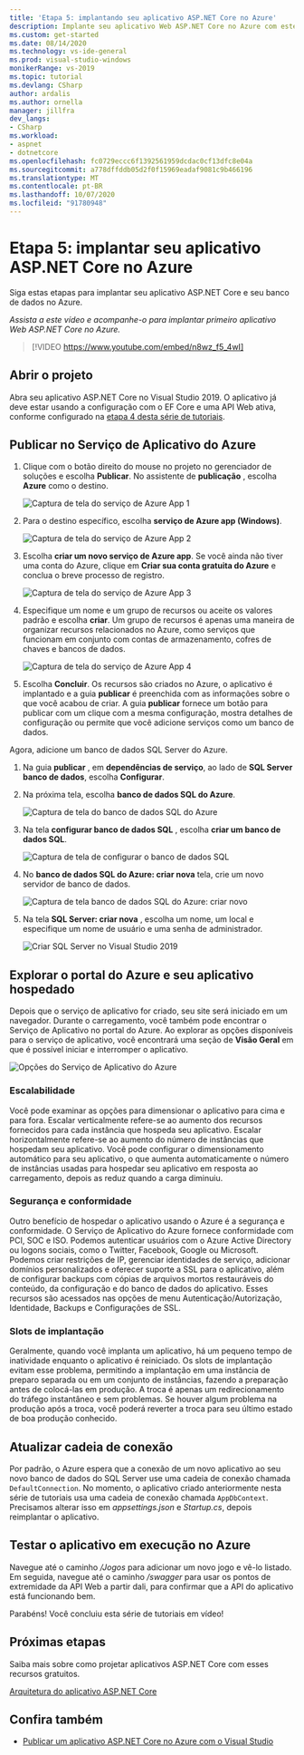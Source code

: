 ```yaml
---
title: 'Etapa 5: implantando seu aplicativo ASP.NET Core no Azure'
description: Implante seu aplicativo Web ASP.NET Core no Azure com este tutorial em vídeo e instruções passo a passo.
ms.custom: get-started
ms.date: 08/14/2020
ms.technology: vs-ide-general
ms.prod: visual-studio-windows
monikerRange: vs-2019
ms.topic: tutorial
ms.devlang: CSharp
author: ardalis
ms.author: ornella
manager: jillfra
dev_langs:
- CSharp
ms.workload:
- aspnet
- dotnetcore
ms.openlocfilehash: fc0729eccc6f1392561959dcdac0cf13dfc8e04a
ms.sourcegitcommit: a778dffddb05d2f0f15969eadaf9081c9b466196
ms.translationtype: MT
ms.contentlocale: pt-BR
ms.lasthandoff: 10/07/2020
ms.locfileid: "91780948"
---
```

# <a name="step-5-deploy-your-aspnet-core-app-to-azure"></a>Etapa 5: implantar seu aplicativo ASP.NET Core no Azure

Siga estas etapas para implantar seu aplicativo ASP.NET Core e seu banco de dados no Azure.

_Assista a este vídeo e acompanhe-o para implantar primeiro aplicativo Web ASP.NET Core no Azure._

> [!VIDEO https://www.youtube.com/embed/n8wz_f5_4wI]

## <a name="open-your-project"></a>Abrir o projeto

Abra seu aplicativo ASP.NET Core no Visual Studio 2019. O aplicativo já deve estar usando a configuração com o EF Core e uma API Web ativa, conforme configurado na [etapa 4 desta série de tutoriais](tutorial-aspnet-core-ef-step-04.md).

## <a name="publish-to-azure-app-service"></a>Publicar no Serviço de Aplicativo do Azure

1. Clique com o botão direito do mouse no projeto no gerenciador de soluções e escolha **Publicar**. No assistente de **publicação** , escolha **Azure** como o destino.

   ![Captura de tela do serviço de Azure App 1](media/vs-2019/app-service-screen-1.png)

1. Para o destino específico, escolha **serviço de Azure app (Windows)**.

   ![Captura de tela do serviço de Azure App 2](media/vs-2019/app-service-screen-2.png)

1. Escolha **criar um novo serviço de Azure app**. Se você ainda não tiver uma conta do Azure, clique em **Criar sua conta gratuita do Azure** e conclua o breve processo de registro.

   ![Captura de tela do serviço de Azure App 3](media/vs-2019/app-service-screen-3.png)

1. Especifique um nome e um grupo de recursos ou aceite os valores padrão e escolha **criar**. Um grupo de recursos é apenas uma maneira de organizar recursos relacionados no Azure, como serviços que funcionam em conjunto com contas de armazenamento, cofres de chaves e bancos de dados.

   ![Captura de tela do serviço de Azure App 4](media/vs-2019/app-service-screen-4.png)

1. Escolha **Concluir**. Os recursos são criados no Azure, o aplicativo é implantado e a guia **publicar** é preenchida com as informações sobre o que você acabou de criar. A guia **publicar** fornece um botão para publicar com um clique com a mesma configuração, mostra detalhes de configuração ou permite que você adicione serviços como um banco de dados.

Agora, adicione um banco de dados SQL Server do Azure.

1. Na guia **publicar** , em **dependências de serviço**, ao lado de **SQL Server banco de dados**, escolha **Configurar**.

1. Na próxima tela, escolha **banco de dados SQL do Azure**.

   ![Captura de tela do banco de dados SQL do Azure](media/vs-2019/app-service-azure-sql-db.png)

1. Na tela **configurar banco de dados SQL** , escolha **criar um banco de dados SQL**.

   ![Captura de tela de configurar o banco de dados SQL](media/vs-2019/app-service-azure-sql-db-2.png)

1. No **banco de dados SQL do Azure: criar nova** tela, crie um novo servidor de banco de dados.

   ![Captura de tela banco de dados SQL do Azure: criar novo](media/vs-2019/app-service-azure-sql-db-3.png)

1. Na tela **SQL Server: criar nova** , escolha um nome, um local e especifique um nome de usuário e uma senha de administrador.

   ![Criar SQL Server no Visual Studio 2019](media/vs-2019/app-service-azure-sql-db-overlayed.png)

## <a name="exploring-the-azure-portal-and-your-hosted-app"></a>Explorar o portal do Azure e seu aplicativo hospedado

Depois que o serviço de aplicativo for criado, seu site será iniciado em um navegador. Durante o carregamento, você também pode encontrar o Serviço de Aplicativo no portal do Azure. Ao explorar as opções disponíveis para o serviço de aplicativo, você encontrará uma seção de **Visão Geral** em que é possível iniciar e interromper o aplicativo.

![Opções do Serviço de Aplicativo do Azure](media/vs-2019/vs2019-azure-app-service-menu-options.png)

### <a name="scalability"></a>Escalabilidade

Você pode examinar as opções para dimensionar o aplicativo para cima e para fora. Escalar verticalmente refere-se ao aumento dos recursos fornecidos para cada instância que hospeda seu aplicativo. Escalar horizontalmente refere-se ao aumento do número de instâncias que hospedam seu aplicativo. Você pode configurar o dimensionamento automático para seu aplicativo, o que aumenta automaticamente o número de instâncias usadas para hospedar seu aplicativo em resposta ao carregamento, depois as reduz quando a carga diminuiu.

### <a name="security-and-compliance"></a>Segurança e conformidade

Outro benefício de hospedar o aplicativo usando o Azure é a segurança e conformidade. O Serviço de Aplicativo do Azure fornece conformidade com PCI, SOC e ISO. Podemos autenticar usuários com o Azure Active Directory ou logons sociais, como o Twitter, Facebook, Google ou Microsoft. Podemos criar restrições de IP, gerenciar identidades de serviço, adicionar domínios personalizados e oferecer suporte a SSL para o aplicativo, além de configurar backups com cópias de arquivos mortos restauráveis do conteúdo, da configuração e do banco de dados do aplicativo. Esses recursos são acessados nas opções de menu Autenticação/Autorização, Identidade, Backups e Configurações de SSL.

### <a name="deployment-slots"></a>Slots de implantação

Geralmente, quando você implanta um aplicativo, há um pequeno tempo de inatividade enquanto o aplicativo é reiniciado. Os slots de implantação evitam esse problema, permitindo a implantação em uma instância de preparo separada ou em um conjunto de instâncias, fazendo a preparação antes de colocá-las em produção. A troca é apenas um redirecionamento do tráfego instantâneo e sem problemas. Se houver algum problema na produção após a troca, você poderá reverter a troca para seu último estado de boa produção conhecido.

## <a name="update-connection-string"></a>Atualizar cadeia de conexão

Por padrão, o Azure espera que a conexão de um novo aplicativo ao seu novo banco de dados do SQL Server use uma cadeia de conexão chamada `DefaultConnection`. No momento, o aplicativo criado anteriormente nesta série de tutoriais usa uma cadeia de conexão chamada `AppDbContext`. Precisamos alterar isso em *appsettings.json* e *Startup.cs*, depois reimplantar o aplicativo.

## <a name="test-the-app-running-in-azure"></a>Testar o aplicativo em execução no Azure

Navegue até o caminho */Jogos* para adicionar um novo jogo e vê-lo listado. Em seguida, navegue até o caminho */swagger* para usar os pontos de extremidade da API Web a partir dali, para confirmar que a API do aplicativo está funcionando bem.

Parabéns! Você concluiu esta série de tutoriais em vídeo!

## <a name="next-steps"></a>Próximas etapas

Saiba mais sobre como projetar aplicativos ASP.NET Core com esses recursos gratuitos.

[Arquitetura do aplicativo ASP.NET Core](https://dotnet.microsoft.com/learn/web/aspnet-architecture)

## <a name="see-also"></a>Confira também

- [Publicar um aplicativo ASP.NET Core no Azure com o Visual Studio](/aspnet/core/tutorials/publish-to-azure-webapp-using-vs?view=aspnetcore-2.2&preserve-view=true)
